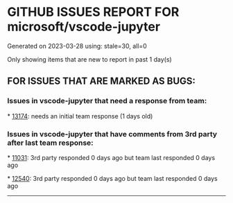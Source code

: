
# GITHUB ISSUES REPORT FOR microsoft/vscode-jupyter


Generated on 2023-03-28 using: stale=30, all=0


Only showing items that are new to report in past 1 day(s)


## FOR ISSUES THAT ARE MARKED AS BUGS:


### Issues in vscode-jupyter that need a response from team:


\* [13174](https://github.com/microsoft/vscode-jupyter/issues/13174 "IPython.display.Audio autoplay not working"): needs an initial team response (1 days old)

### Issues in vscode-jupyter that have comments from 3rd party after last team response:


\* [11031](https://github.com/microsoft/vscode-jupyter/issues/11031 "VS Code crashes when running a cell that produces a lot of output"): 3rd party responded 0 days ago but team last responded 0 days ago

\* [12540](https://github.com/microsoft/vscode-jupyter/issues/12540 "Problem reconnecting to jupyter notebook"): 3rd party responded 0 days ago but team last responded 0 days ago

---
